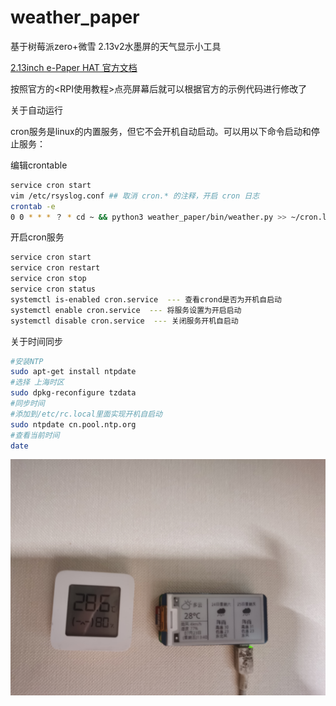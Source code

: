 # weather_paper
基于树莓派zero+微雪 2.13v2水墨屏的天气显示小工具

[2.13inch e-Paper HAT 官方文档](https://www.waveshare.net/wiki/2.13inch_e-Paper_HAT)

按照官方的<RPI使用教程>点亮屏幕后就可以根据官方的示例代码进行修改了



关于自动运行

cron服务是linux的内置服务，但它不会开机自动启动。可以用以下命令启动和停止服务：

编辑crontable

~~~bash
service cron start
vim /etc/rsyslog.conf ## 取消 cron.* 的注释，开启 cron 日志
crontab -e
0 0 * * * ？ * cd ~ && python3 weather_paper/bin/weather.py >> ~/cron.log 2>&1
~~~

开启cron服务

~~~bash
service cron start
service cron restart
service cron stop
service cron status
systemctl is-enabled cron.service  --- 查看crond是否为开机自启动
systemctl enable cron.service  --- 将服务设置为开启启动
systemctl disable cron.service  --- 关闭服务开机自启动
~~~

关于时间同步

~~~bash
#安装NTP
sudo apt-get install ntpdate
#选择 上海时区
sudo dpkg-reconfigure tzdata
#同步时间
#添加到/etc/rc.local里面实现开机自启动
sudo ntpdate cn.pool.ntp.org
#查看当前时间
date
~~~

![img](\pic\IMG_20210723_140708.jpg)